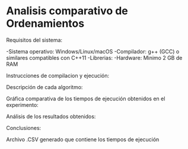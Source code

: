 # Analisis comparativo de Ordenamientos

Requisitos del sistema:

-Sistema operativo: Windows/Linux/macOS
-Compilador: g++ (GCC) o similares compatibles con C++11
-Librerias:
<iostream>
<chrono>
<algorithm>
-Hardware: Minimo 2 GB de RAM 

Instrucciones de compilacion y ejecución:


Descripción de cada algoritmo:

Gráfica comparativa de los tiempos de ejecución obtenidos en el experimento:

Análisis de los resultados obtenidos:

Conclusiones:


Archivo .CSV generado que contiene los tiempos de ejecución

